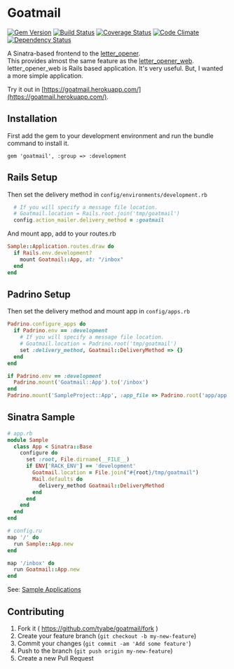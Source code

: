 # Goatmail

[![Gem Version](https://badge.fury.io/rb/goatmail.svg)](http://badge.fury.io/rb/goatmail)
[![Build Status](https://travis-ci.org/tyabe/goatmail.svg)](https://travis-ci.org/tyabe/goatmail)
[![Coverage Status](https://img.shields.io/coveralls/tyabe/goatmail.svg)](https://coveralls.io/r/tyabe/goatmail?branch=master)
[![Code Climate](https://codeclimate.com/github/tyabe/goatmail/badges/gpa.svg)](https://codeclimate.com/github/tyabe/goatmail)
[![Dependency Status](https://gemnasium.com/tyabe/goatmail.svg)](https://gemnasium.com/tyabe/goatmail)

A Sinatra-based frontend to the [letter_opener](https://github.com/ryanb/letter_opener).  
This provides almost the same feature as the [letter_opener_web](https://github.com/fgrehm/letter_opener_web).  
letter_opener_web is Rails based application. It's very useful.
But, I wanted a more simple application.

Try it out in [https://goatmail.herokuapp.com/](https://goatmail.herokuapp.com/).

## Installation

First add the gem to your development environment and run the bundle command to install it.

    gem 'goatmail', :group => :development

## Rails Setup

Then set the delivery method in `config/environments/development.rb`

```ruby
  # If you will specify a message file location.
  # Goatmail.location = Rails.root.join('tmp/goatmail')
  config.action_mailer.delivery_method = :goatmail
```

And mount app, add to your routes.rb

```ruby
Sample::Application.routes.draw do
  if Rails.env.development?
    mount Goatmail::App, at: "/inbox"
  end
end
```

## Padrino Setup

Then set the delivery method and mount app in `config/apps.rb`

```ruby
Padrino.configure_apps do
  if Padrino.env == :development
    # If you will specify a message file location.
    # Goatmail.location = Padrino.root('tmp/goatmail')
    set :delivery_method, Goatmail::DeliveryMethod => {}
  end
end

if Padrino.env == :development
  Padrino.mount('Goatmail::App').to('/inbox')
end
Padrino.mount('SampleProject::App', :app_file => Padrino.root('app/app.rb')).to('/')
```

## Sinatra Sample

```ruby
# app.rb
module Sample
  class App < Sinatra::Base
    configure do
      set :root, File.dirname(__FILE__)
      if ENV['RACK_ENV'] == 'development'
        Goatmail.location = File.join("#{root}/tmp/goatmail")
        Mail.defaults do
          delivery_method Goatmail::DeliveryMethod
        end
      end
    end
  end
end
```

```ruby
# config.ru
map '/' do
  run Sample::App.new
end

map '/inbox' do
  run Goatmail::App.new
end
```

See: [Sample Applications](https://github.com/tyabe/goatmail_sample)

## Contributing

1. Fork it ( https://github.com/tyabe/goatmail/fork )
2. Create your feature branch (`git checkout -b my-new-feature`)
3. Commit your changes (`git commit -am 'Add some feature'`)
4. Push to the branch (`git push origin my-new-feature`)
5. Create a new Pull Request
